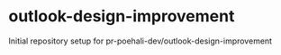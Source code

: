 # outlook-design-improvement

Initial repository setup for pr-poehali-dev/outlook-design-improvement